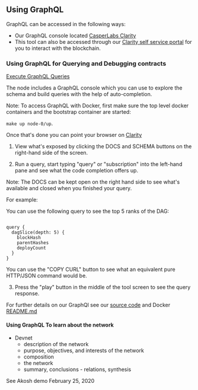 ## Using GraphQL

GraphQL can be accessed in the following ways:
- Our GraphQL console located
  [CasperLabs Clarity](http://devnet-graphql.casperlabs.io:40403/graphql)
- This tool can also be accessed through our [Clarity self service portal](https://clarity.casperlabs.io/#/) for you
  to interact with the blockchain.

### Using GraphQL for Querying and Debugging contracts

[Execute GraphQL Queries](https://github.com/CasperLabs/CasperLabs/tree/v0.14.0/hack/docker#execute-graphql-queries)

The node includes a GraphQL console which you can use to explore the schema and build queries with the help of auto-completion.

Note: To access GraphQL with Docker, first make sure the top level docker containers and the bootstrap container are started:

`make up node-0/up`.

Once that's done you can point your browser on [Clarity](http://localhost:40403/graphql)

1. View what's exposed by clicking the DOCS and SCHEMA buttons on the right-hand side of the screen.
   
2. Run a query, start typing "query" or "subscription" into the
   left-hand pane and see what the code completion offers up.

Note: The DOCS can be kept open on the right hand side to see what's
available and closed when you finished your query.


For example:

You can use the following query to see the top 5 ranks of the DAG:


```shell

query {
  dagSlice(depth: 5) {
    blockHash
    parentHashes
    deployCount
  }
}
```

You can use the "COPY CURL" button to see what an equivalent pure
HTTP/JSON command would be.

3. Press the "play" button in the middle of the tool screen to see the query response.

For further details on our GraphQl see our [source code](https://clarity.casperlabs.io/#/) and Docker
[README.md](https://github.com/CasperLabs/CasperLabs/tree/v0.14.0/hack/docker)



#### Using GraphQL To learn about the network

- Devnet
  - description of the network
  - purpose, objectives, and interests of the network
  - composition
  - the network
  - summary, conclusions - relations, synthesis

See Akosh demo February 25, 2020